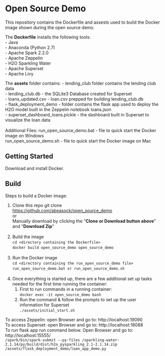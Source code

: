 # Open Source Demo

This repository contains the Dockerfile and assests used to build the Docker image shown during the open source demo.

The **Dockerfile** installs the following tools: <br>
	- Java <br>
	- Anaconda (Python 2.7) <br>
	- Apache Spark 2.2.0 <br>
	- Apache Zeppelin <br>
	- H2O Sparkling Water <br>
	- Apache Superset <br>
	- Apache Livy <br>

The **assets** folder contains:
	- lending_club folder contains the lending club data <br>
	- lending_club.db - the SQLite3 Database created for Superset <br>
	- loans_updated.csv - loan.csv prepped for building lending_club.db <br>
	- flask_deployment_demo - folder contains the flask app used to deploy the H2O model built in the Zeppelin notebook loans.json <br>
	- superset_dashboard_loans.pickle - the dashboard built in Superset to visualize the loan data <br>
<br>
Additional Files: 
run_open_source_demo.bat - file to quick start the Docker image on Windows
<br>
run_open_source_demo.sh - file to quick start the Docker image on Mac


## Getting Started
Download and install Docker. 

## Build
Steps to build a Docker image: <br>
1. Clone this repo
	git clone https://github.com/abeasock/open_source_demo <br>
	or <br>
	Manually download by clicking the "**Clone or Download button above**" and "**Download Zip**" <br><br>
2. Build the image <br>
   `cd <directory containing the Dockerfile>` <br>
   `docker build open_source_demo open_source_demo` <br><br>
3. Run the Docker image <br>
   `cd <directory containing the run_open_source_demo file>` <br>
   `run_open_source_demo.bat or run_open_source_demo.sh` <br><br>
4. Once everything is started up, there are a few additional set up tasks needed for the first time running the container: <br>
	1. First to run commands in a running container: <br>
	   `docker exec -it open_source_demo bash`
	2. Run the command & follow the prompts to set up the user information for Superset <br>
	   `./assets/initial_start.sh` <br>

To access Zeppelin: open Browser and go to: http://localhost:19090 <br>
To access Superset: open Browser and go to: http://localhost:18088 <br>
To run flask app run command below. Open Browser and go to: http://localhost:15555/ <br>
`/spark/bin/spark-submit --py-files /sparkling-water-2.1.14/py/build/dist/h2o_pysparkling_2.1-2.1.14.zip /assets/flask_deployment_demo/loan_app_demo.py`



